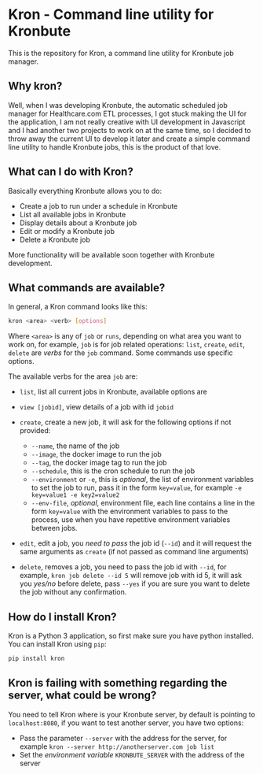 # Kron - Command line utility for Kronbute

This is the repository for Kron, a command line utility for Kronbute job manager.

## Why kron?

Well, when I was developing Kronbute, the automatic scheduled job manager for Healthcare.com ETL processes, I got stuck making the UI for the application, I am not really creative with UI development in Javascript and I had another two projects to work on at the same time, so I decided to throw away the current UI to develop it later and create a simple command line utility to handle Kronbute jobs, this is the product of that love.

## What can I do with Kron?

Basically everything Kronbute allows you to do:

- Create a job to run under a schedule in Kronbute
- List all available jobs in Kronbute
- Display details about a Kronbute job
- Edit or modify a Kronbute job
- Delete a Kronbute job

More functionality will be available soon together with Kronbute development.

## What commands are available?

In general, a Kron command looks like this:

```sh
kron <area> <verb> [options]
```

Where `<area>` is any of `job` or `runs`, depending on what area you want to work on, for example, `job` is for job related operations: `list`, `create`, `edit`, `delete` are _verbs_ for the `job` command. Some commands use specific options.

The available verbs for the area `job` are:

- `list`, list all current jobs in Kronbute, available options are
- `view [jobid]`, view details of a job with id `jobid` 
- `create`, create a new job, it will ask for the following options if not provided:

  - `--name`, the name of the job
  - `--image`, the docker image to run the job
  - `--tag`, the docker image tag to run the job
  - `--schedule`, this is the cron schedule to run the job
  - `--environment` or `-e`, this is _optional_, the list of environment variables to set the job to run, pass it in the form `key=value`, for example `-e key=value1 -e key2=value2`
  - `--env-file`, _optional_, environment file, each line contains a line in the form `key=value` with the environment variables to pass to the process, use when you have repetitive environment variables between jobs.

- `edit`, edit a job, you _need to pass_ the job id (`--id`) and it will request the same arguments as `create` (if not passed as command line arguments)
- `delete`, removes a job, you need to pass the job id with `--id`, for example, `kron job delete --id 5` will remove job with id 5, it will ask you _yes/no_ before delete, pass `--yes` if you are sure you want to delete the job without any confirmation.

## How do I install Kron?

Kron is a Python 3 application, so first make sure you have python installed. You can install Kron using `pip`:

```sh
pip install kron
```

## Kron is failing with something regarding the server, what could be wrong?

You need to tell Kron where is your Kronbute server, by default is pointing to `localhost:8080`, if you want to test another server, you have two options:

 - Pass the parameter `--server` with the address for the server, for example `kron --server http://anotherserver.com job list`
 - Set the _environment variable_ `KRONBUTE_SERVER` with the address of the server

